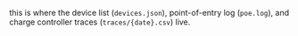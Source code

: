 this is where the device list (`devices.json`), point-of-entry log (`poe.log`), and charge controller traces (`traces/{date}.csv`) live. 

